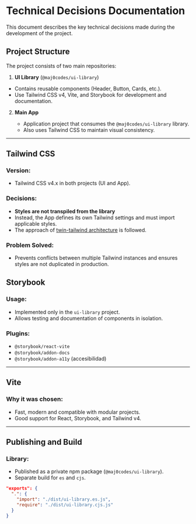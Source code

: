 # Technical Decisions Documentation

This document describes the key technical decisions made during the development of the project.

## Project Structure

The project consists of two main repositories:

1. **UI Library** (`@maj0codes/ui-library`)

- Contains reusable components (Header, Button, Cards, etc.).
- Use Tailwind CSS v4, Vite, and Storybook for development and documentation.

2. **Main App**

   - Application project that consumes the `@maj0codes/ui-library` library.
   - Also uses Tailwind CSS to maintain visual consistency.

---

## Tailwind CSS

### Version:

- Tailwind CSS v4.x in both projects (UI and App).

### Decisions:

- **Styles are not transpiled from the library**
- Instead, the App defines its own Tailwind settings and must import applicable styles.
- The approach of [twin-tailwind architecture](https://tailwindcss.com/docs/optimizing-for-production#separating-your-css) is followed.

### Problem Solved:

- Prevents conflicts between multiple Tailwind instances and ensures styles are not duplicated in production.

## Storybook

### Usage:

- Implemented only in the `ui-library` project.
- Allows testing and documentation of components in isolation.

### Plugins:

- `@storybook/react-vite`
- `@storybook/addon-docs`
- `@storybook/addon-a11y` (accesibilidad)

---

## Vite

### Why it was chosen:

- Fast, modern and compatible with modular projects.
- Good support for React, Storybook, and Tailwind v4.

---

## Publishing and Build

### Library:

- Published as a private npm package (`@maj0codes/ui-library`).
- Separate build for `es` and `cjs`.

```json
"exports": {
  ".": {
    "import": "./dist/ui-library.es.js",
    "require": "./dist/ui-library.cjs.js"
  }
}
```
